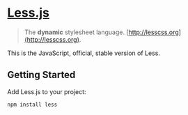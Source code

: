 # [Less.js](http://lesscss.org)

> The **dynamic** stylesheet language. [http://lesscss.org](http://lesscss.org).

This is the JavaScript, official, stable version of Less.


## Getting Started

Add Less.js to your project:
```sh
npm install less
```
